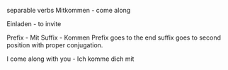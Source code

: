 separable verbs
Mitkommen - come along

Einladen - to invite

Prefix - Mit
Suffix - Kommen
Prefix goes to the end suffix goes to second position with proper conjugation.

I come along with you - Ich komme dich mit
